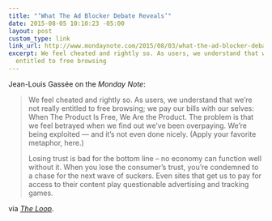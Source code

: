 ```yaml
---
title: "‘What The Ad Blocker Debate Reveals’"
date: 2015-08-05 10:10:23 -05:00
layout: post
custom_type: link
link_url: http://www.mondaynote.com/2015/08/03/what-the-ad-blocker-debate-reveals/
excerpt: We feel cheated and rightly so. As users, we understand that we’re not really
  entitled to free browsing
---
```


Jean-Louis Gassée on the *Monday Note*:

> We feel cheated and rightly so. As users, we understand that we’re not really entitled to free browsing; we pay our bills with our selves: When The Product Is Free, We Are the Product. The problem is that we feel betrayed when we find out we’ve been overpaying. We’re being exploited — and it’s not even done nicely. (Apply your favorite metaphor, here.)
> 
> Losing trust is bad for the bottom line – no economy can function well without it. When you lose the consumer’s trust, you’re condemned to a chase for the next wave of suckers. Even sites that get us to pay for access to their content play questionable advertising and tracking games.

via *[The Loop](http://www.loopinsight.com/2015/08/05/jean-louis-gassee-on-apples-ad-blocking-technology/)*.
